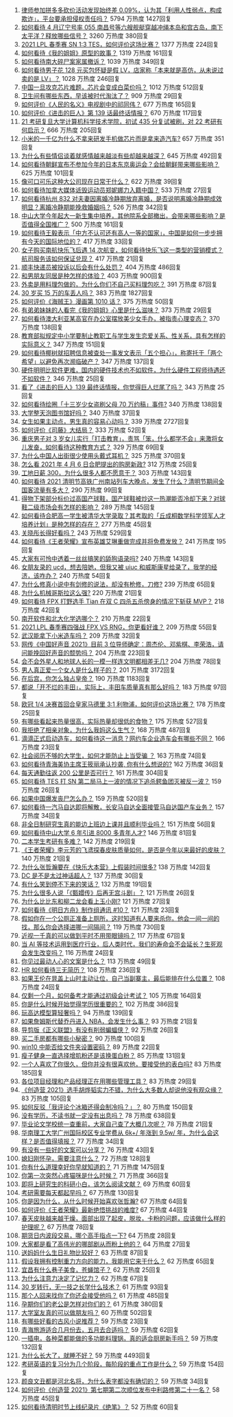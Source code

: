 1. [律师参加拼多多砍价活动发现始终差 0.09%，认为其「利用人性弱点，构成欺诈」，平台要承担侵权责任吗？](https://www.zhihu.com/question/452656102) 5794 万热度 1427回复
1. [如何看待 4 月辽宁号率 055 南昌号等六艘舰艇穿越冲绳本岛和宫古岛，南下太平洋？释放哪些信号？](https://www.zhihu.com/question/453029728) 3260 万热度 380回复
1. [2021 LPL 春季赛 SN 1:3 TES，如何评价这场比赛？](https://www.zhihu.com/question/453200755) 1377 万热度 224回复
1. [如何看待《我的姐姐》原型的故事？](https://www.zhihu.com/question/453089740) 1319 万热度 161回复
1. [如何看待南大碎尸案家属撤诉？](https://www.zhihu.com/question/453147246) 1039 万热度 349回复
1. [如何看待男子花 128 元买包怀疑是假 LV，店家称「本来就是高仿，从未说过卖的是 LV」？](https://www.zhihu.com/question/453159641) 1028 万热度 246回复
1. [中国一旦攻克芯片难题，芯片会变成白菜价吗？](https://www.zhihu.com/question/450856912) 1012 万热度 512回复
1. [卫生间有哪些东西，早该被时代淘汰了？](https://www.zhihu.com/question/452643897) 909 万热度 29回复
1. [如何评价《人民的名义》电视剧中的祁同伟？](https://www.zhihu.com/question/58421321) 677 万热度 165回复
1. [如何评价《进击的巨人》第 139 话最终话情报？](https://www.zhihu.com/question/453211801) 670 万热度 117回复
1. [21 考研复旦大学计算机科学技术学院，初试 435 分复试被刷，对 22 考研有何启示？](https://www.zhihu.com/question/452877846) 666 万热度 205回复
1. [小米的一千亿为什么不拿来研发手机做芯片而是拿来造汽车?](https://www.zhihu.com/question/452587314) 657 万热度 351回复
1. [为什么有些情侣谈着就感情越来越淡有些却越来越深？](https://www.zhihu.com/question/27713207) 645 万热度 492回复
1. [如何看待朝鲜宣布不参加今年的日本东京奥运会？会给朝鲜带来哪些影响？](https://www.zhihu.com/question/453128699) 625 万热度 101回复
1. [像可口可乐这种大公司现在日常干什么？](https://www.zhihu.com/question/42078832) 622 万热度 39回复
1. [如何看待加拿大媒体诋毁运动员郑妮娜力入籍中国？](https://www.zhihu.com/question/452681597) 533 万热度 27回复
1. [如何看待杭州 832 对夫妻因离婚冷静期放弃离婚，是否说明离婚冷静期成效明显？离婚冷静期能挽救婚姻吗？](https://www.zhihu.com/question/453152314) 526 万热度 342回复
1. [中山大学今年起大一新生集中培养，其他院系全部撤出，会带来哪些影响？是否值得全国推广？](https://www.zhihu.com/question/452999051) 500 万热度 161回复
1. [如何看待王毅表示「中方不认可还有高人一等的国家」，中国是如何一步步拥有今天的国际地位的？](https://www.zhihu.com/question/452984039) 417 万热度 33回复
1. [女子购买南航快乐飞后遇 14 次航变，如何看待快乐飞这一类型的营销模式？航司服务该如何保证兑现？](https://www.zhihu.com/question/453136479) 417 万热度 21回复
1. [顺丰快递员被投诉以后会有什么处罚？](https://www.zhihu.com/question/34947152) 404 万热度 486回复
1. [和男朋友同居是种怎样的体验？](https://www.zhihu.com/question/65343555) 403 万热度 900回复
1. [外卖是用料理包做的，为什么你们不自己买料理包吃？](https://www.zhihu.com/question/440727283) 391 万热度 87回复
1. [30 岁买 15 万的车丢人吗？](https://www.zhihu.com/question/448373896) 383 万热度 1827回复
1. [如何评价《海贼王》漫画第 1010 话？](https://www.zhihu.com/question/453250208) 375 万热度 50回复
1. [有弟弟妹妹的人看完《我的姐姐》心里是什么滋味？](https://www.zhihu.com/question/452958902) 373 万热度 29回复
1. [如何看待澳大利亚某高官在办公室摆放美少女手办，被指责心理变态？](https://www.zhihu.com/question/452562124) 370 万热度 138回复
1. [教育部拟规定中小学要制止教职工与学生发生恋爱关系、性关系，具有怎样的实际意义？](https://www.zhihu.com/question/453196653) 347 万热度 151回复
1. [如何看待椰树就招聘信息被查处一事发文表示「五个担心」，称寄托于「两个希望」以避免再次濒临破产？](https://www.zhihu.com/question/452621821) 347 万热度 137回复
1. [硬件明明比软件更难，国内的硬件技术也不如软件，为什么硬件工程师待遇还不如软件？](https://www.zhihu.com/question/418963577) 346 万热度 25回复
1. [看了《进击的巨人》139 最终话情报，你觉得巨人烂尾了吗？](https://www.zhihu.com/question/453253780) 343 万热度 25回复
1. [如何看待绘圈「十三岁少女盗刷父母 70 万约稿」事件?](https://www.zhihu.com/question/453088571) 340 万热度 138回复
1. [大学整天泡图书馆好吗？](https://www.zhihu.com/question/20722480) 340 万热度 37回复
1. [女生如果主动点，男生真的容易心动吗？](https://www.zhihu.com/question/367625901) 339 万热度 2727回复
1. [如何评价《司藤》大结局？](https://www.zhihu.com/question/453046777) 333 万热度 52回复
1. [重庆男子对 3 岁女儿实行「打击教育」，责骂「笨，什么都学不会」来激将女儿发奋，如何看待这种教育方式？](https://www.zhihu.com/question/453152675) 329 万热度 69回复
1. [为什么中国人出街很少使用头戴式耳机？](https://www.zhihu.com/question/50900152) 325 万热度 370回复
1. [怎么看 2021 年 4 月 6 日合肥提出的购房新政?](https://www.zhihu.com/question/453127875) 312 万热度 25回复
1. [工地日薪 300，为什么很多人都不愿意干？](https://www.zhihu.com/question/276471640) 303 万热度 143回复
1. [如何看待 2021 清明节高铁广州南站列车大晚点，发生了什么？清明节期间全国客流量有多大？](https://www.zhihu.com/question/453090924) 290 万热度 99回复
1. [得物下架部分标价过高国产球鞋，国产球鞋被炒这一热潮能否冷却下来？对球鞋二级市场会有怎样的影响？](https://www.zhihu.com/question/453145325) 289 万热度 145回复
1. [如何看待合肥高一学生被清华大学录取？其考取的「丘成桐数学科学领军人才培养计划」是种怎样的存在？](https://www.zhihu.com/question/452561328) 277 万热度 45回复
1. [关晓彤长得好看吗？](https://www.zhihu.com/question/447247902) 243 万热度 529回复
1. [如何看待《王者荣耀》宣布英雄艾琳重做完成并将免费发放？](https://www.zhihu.com/question/452521306) 241 万热度 195回复
1. [大家有可怜中透着一丝丝搞笑的舔狗语录吗?](https://www.zhihu.com/question/410762692) 240 万热度 143回复
1. [女朋友录的 ucd，想去陪她，但我又被 uiuc 和威斯康星给录了，我学的经济，该咋办？](https://www.zhihu.com/question/452684565) 240 万热度 54回复
1. [为什么修真小说中有剑修的说法，却没有枪修，刀修?](https://www.zhihu.com/question/430357241) 239 万热度 65回复
1. [为什么机械哥斯拉这么强?](https://www.zhihu.com/question/452283718) 220 万热度 21回复
1. [如何看待 FPX 打野选手 Tian 在双 C 四杀五杀傍身的情况下斩获 MVP？](https://www.zhihu.com/question/453074839) 218 万热度 42回复
1. [南开软件和北大化学选哪个？](https://www.zhihu.com/question/452819583) 210 万热度 22回复
1. [2021 LPL 春季赛四强战 FPX VS RNG，你更看好谁？](https://www.zhihu.com/question/453075861) 209 万热度 55回复
1. [武汉能拿下小米造车吗？](https://www.zhihu.com/question/452099847) 209 万热度 32回复
1. [网传《中国好声音 2021》目前 3 位导师确定：周杰伦、邓紫棋、李荣浩，请问能挽回好声音的颓势吗？](https://www.zhihu.com/question/448859474) 204 万热度 223回复
1. [会不会外星人和地球人长的一模一样连文明都相差无几?](https://www.zhihu.com/question/415377752) 204 万热度 78回复
1. [男人真正爱一个女人是什么样子的？](https://www.zhihu.com/question/312542839) 201 万热度 3172回复
1. [在后宫，你怎么独占皇帝？](https://www.zhihu.com/question/361180150) 190 万热度 1183回复
1. [都说「开不烂的丰田」，实际上，丰田车质量真有那么好吗？](https://www.zhihu.com/question/395010141) 183 万热度 97回复
1. [欧冠 1/4 决赛首回合皇家马德里 3:1 利物浦，如何评价这场比赛？](https://www.zhihu.com/question/453296878) 178 万热度 25回复
1. [有哪些看起来热量很高，实际热量却很低的食物？](https://www.zhihu.com/question/359675190) 175 万热度 527回复
1. [我拒绝了相亲对象，为什么我妈这么生气？](https://www.zhihu.com/question/438882455) 168 万热度 487回复
1. [滴滴正式启动造车，如何看待这一消息？网约车企业造车会有哪些不同？](https://www.zhihu.com/question/453229459) 166 万热度 23回复
1. [社会阅历不够的大学生，如何才能防止上当受骗 ？](https://www.zhihu.com/question/24352420) 163 万热度 74回复
1. [如何看待青海美协主席王筱丽承认抄袭, 你有什么想说的?](https://www.zhihu.com/question/451489881) 162 万热度 36回复
1. [每天通勤往返 200 公里是否可行？](https://www.zhihu.com/question/449689630) 161 万热度 304回复
1. [如何看待 TES 打 SN 第二局马上一波的情况下追杀鳄鱼团灭被反一波？](https://www.zhihu.com/question/453231138) 159 万热度 26回复
1. [如果中国爆发丧尸怎么办？](https://www.zhihu.com/question/313030180) 159 万热度 520回复
1. [如何看待一汽马自达即将解散，长安马自达全面接管马自达国产车业务？](https://www.zhihu.com/question/453174889) 157 万热度 34回复
1. [非全日制研究生真的能边上班边上课并且顺利毕业吗？](https://www.zhihu.com/question/438632506) 151 万热度 56回复
1. [如何看待中山大学 6 年引进 8000 多青年人才?](https://www.zhihu.com/question/452365547) 146 万热度 81回复
1. [二本学生考研有多难？](https://www.zhihu.com/question/382462947) 142 万热度 219回复
1. [《王者荣耀》李元芳的飞鸢探春皮肤质量如何，是否是今年以来最好的皮肤？](https://www.zhihu.com/question/452502462) 140 万热度 21回复
1. [为什么张哲瀚要在《快乐大本营》上假装时间很多?](https://www.zhihu.com/question/452763005) 138 万热度 142回复
1. [DC 是不是太过神话超人？](https://www.zhihu.com/question/452856549) 137 万热度 30回复
1. [有什么笑到停不下来的笑话？](https://www.zhihu.com/question/442948452) 132 万热度 191回复
1. [为什么很多人说「《甄嬛传》后再无宫斗剧」？](https://www.zhihu.com/question/413128871) 121 万热度 26回复
1. [为什么比比东和柳二龙会看上玉小刚?](https://www.zhihu.com/question/452198034) 121 万热度 27回复
1. [如何看待《明日方舟》制作组通讯 #10？](https://www.zhihu.com/question/453214860) 121 万热度 23回复
1. [假如你在一个公厕正准备上厕所，这时知道有人要来杀你，他会一间一间的找，那么你会选择进哪一间隔间？](https://www.zhihu.com/question/385918375) 119 万热度 730回复
1. [近视一千真的可以做到平时不用带眼镜吗？](https://www.zhihu.com/question/451647158) 117 万热度 67回复
1. [当 AI 等技术运用到医疗行业，后人类时代，我们的寿命会不会延长？生死观会发生改变吗？](https://www.zhihu.com/question/452351772) 116 万热度 24回复
1. [你见过最动人心的文案是什么？](https://www.zhihu.com/question/434963816) 113 万热度 49回复
1. [HR 如何看待三无简历？](https://www.zhihu.com/question/36383870) 108 万热度 236回复
1. [如果王伦在晁盖上山时主动让位，自己当副寨主，最后能排在什么位置？](https://www.zhihu.com/question/453123785) 108 万热度 24回复
1. [仅剩一个月，如何备考才能通过初级会计考试？](https://www.zhihu.com/question/318458287) 105 万热度 164回复
1. [你是什么时候开始觉得学历很重要的？](https://www.zhihu.com/question/448119058) 102 万热度 386回复
1. [玩高达模型算轻奢吗？](https://www.zhihu.com/question/392841704) 94 万热度 139回复
1. [如果詹姆斯代替乔丹进入 NBA，会发生什么事？](https://www.zhihu.com/question/452762403) 93 万热度 21回复
1. [导剪版《正义联盟》有没有削弱蝙蝠侠？](https://www.zhihu.com/question/453213797) 92 万热度 26回复
1. [买二手房都有哪些小秘密？](https://www.zhihu.com/question/391535547) 90 万热度 100回复
1. [win10 中能否给文件夹设置密码？](https://www.zhihu.com/question/37354433) 89 万热度 22回复
1. [瘦子健身一直选择增肌粉还是该换蛋白粉？](https://www.zhihu.com/question/31842675) 85 万热度 131回复
1. [一个人喜欢了你很久，但你并没有很喜欢他，要接受他的表白吗?](https://www.zhihu.com/question/452658731) 83 万热度 185回复
1. [各位项目经理和产品经理正在用哪些管理工具？](https://www.zhihu.com/question/20220285) 83 万热度 29回复
1. [《创造营 2021》选手胡烨韬实力不错，为什么大多数人却说他没有观众缘？](https://www.zhihu.com/question/450523186) 83 万热度 105回复
1. [如何反驳「我评论个冰箱还得会制冷吗？」？](https://www.zhihu.com/question/29056558) 80 万热度 150回复
1. [没有学历，不读书就一定没有出息吗？](https://www.zhihu.com/question/448787679) 78 万热度 638回复
1. [毕业论文学校统一查重前，大家自己查了大概几次呢？](https://www.zhihu.com/question/389356663) 78 万热度 21回复
1. [华南理工大学广州国际校区专业学费从 6k+/ 年涨到 9.5w/ 年，为什么会这样？是否值得填报？](https://www.zhihu.com/question/453133462) 77 万热度 34回复
1. [有没有一些好的文案可以分享？](https://www.zhihu.com/question/442757461) 76 万热度 43回复
1. [媳妇刚怀孕，需要注意什么？](https://www.zhihu.com/question/428659972) 72 万热度 128回复
1. [你有什么道理幸好你早就知道的？](https://www.zhihu.com/question/277938908) 71 万热度 1475回复
1. [你第一次突然心疼猫咪是什么时候？](https://www.zhihu.com/question/447735643) 71 万热度 366回复
1. [即将上研究生的科研小白，该怎么阅读文献？](https://www.zhihu.com/question/316498376) 69 万热度 60回复
1. [考研需要每天都起早吗？](https://www.zhihu.com/question/450289602) 67 万热度 130回复
1. [你是因为什么，从什么时候开始喜欢张哲瀚?](https://www.zhihu.com/question/452835311) 67 万热度 64回复
1. [如何评价《王者荣耀》最新绝悟挑战的难度?](https://www.zhihu.com/question/452501381) 67 万热度 44回复
1. [春天皮肤越来越干燥，面部出现了起皮，脱妆，卡粉的问题，应该做什么样的护理呢？](https://www.zhihu.com/question/450696154) 67 万热度 78回复
1. [期货日内波段交易，哪个高手指点一下?](https://www.zhihu.com/question/452908011) 64 万热度 28回复
1. [大家都是看了高伟光的哪部剧从而粉上他的？](https://www.zhihu.com/question/452117518) 64 万热度 27回复
1. [送妈妈什么生日礼物比较好？](https://www.zhihu.com/question/24085825) 63 万热度 87回复
1. [假设我拥有控制重力方向的能力，我能用它来干什么？](https://www.zhihu.com/question/452799788) 62 万热度 65回复
1. [宜昌有什么巷子美食，苍蝇馆子？](https://www.zhihu.com/question/31460789) 62 万热度 25回复
1. [为什么注意力决定了记忆力？](https://www.zhihu.com/question/453067685) 62 万热度 67回复
1. [30 岁转行，无一技之长学什么技术？](https://www.zhihu.com/question/58076602) 61 万热度 93回复
1. [那个人回来找你了你还会接受他吗？](https://www.zhihu.com/question/451181339) 61 万热度 485回复
1. [孕期你们的老公是怎样对你们的？](https://www.zhihu.com/question/302590451) 61 万热度 380回复
1. [大学室友真的可以做朋友吗？](https://www.zhihu.com/question/448307397) 60 万热度 502回复
1. [有哪些好看的古风小说推荐？](https://www.zhihu.com/question/383039611) 59 万热度 23回复
1. [青海旅游适合几月份去，五月去合适吗？](https://www.zhihu.com/question/447159297) 59 万热度 62回复
1. [一插电，各种菜都能做的多功能料理锅，真的适合厨房新手吗？](https://www.zhihu.com/question/359439407) 59 万热度 132回复
1. [为什么长大了，就睡不好？](https://www.zhihu.com/question/296952347) 59 万热度 4493回复
1. [考研英语的复习分为几个阶段，每阶段的重点工作是什么？](https://www.zhihu.com/question/369773316) 59 万热度 154回复
1. [颜良文丑都是河北名将，为什么表字都没有确切的？](https://www.zhihu.com/question/448946537) 59 万热度 34回复
1. [如何评价《创造营 2021》第七期第二次顺位发布中利路修第二十一名？](https://www.zhihu.com/question/452734985) 58 万热度 45回复
1. [如何看待清明时节上线纪录片《绝笔》？](https://www.zhihu.com/question/452836620) 52 万热度 60回复
